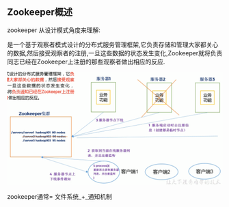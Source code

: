 ## Zookeeper概述

zookeeper 从设计模式角度来理解:

是一个基于观察者模式设计的分布式服务管理框架,它负责存储和管理大家都关心的数据,然后接受观察者的注册,一旦这些数据的状态发生变化,Zookeeper就将负责同志已经在Zookeeper上注册的那些观察者做出相应的反应.

![1599113658687](01_%E6%A6%82%E8%BF%B0.assets/1599113658687.png)

zookeeper通常= 文件系统_+_通知机制


